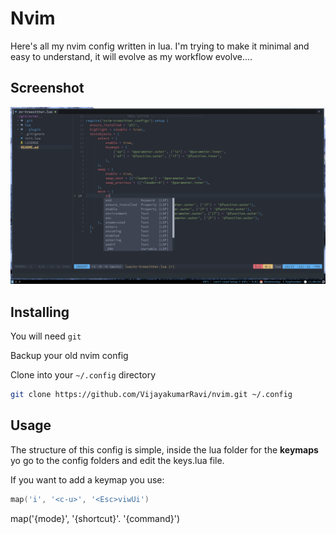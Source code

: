 # Nvim 
Here's all my nvim config written in lua. I'm trying to make it minimal and easy to understand, it will evolve as my workflow evolve....

## Screenshot
![screenshot](./screenshot.png)

## Installing

You will need `git`

Backup your old nvim config 

Clone into your `~/.config` directory

```bash
git clone https://github.com/VijayakumarRavi/nvim.git ~/.config
```

## Usage
The structure of this config is simple, inside the lua folder for the **keymaps** yo go to the config folders and edit the keys.lua file.

If you want to add a keymap you use:

```lua
map('i', '<c-u>', '<Esc>viwUi')
```
map('{mode}', '{shortcut}'. '{command}')
